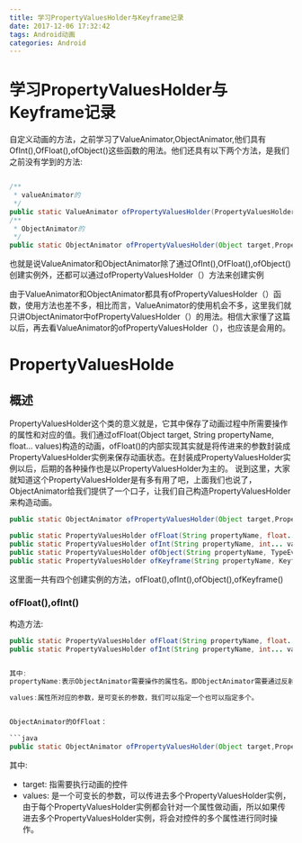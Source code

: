 ```yaml
---
title: 学习PropertyValuesHolder与Keyframe记录
date: 2017-12-06 17:32:42
tags: Android动画
categories: Android
---
```




# 学习PropertyValuesHolder与Keyframe记录



自定义动画的方法，之前学习了ValueAnimator,ObjectAnimator,他们具有OfInt(),OfFloat(),ofObject()这些函数的用法。他们还具有以下两个方法，是我们之前没有学到的方法:

```Java

/** 
 * valueAnimator的 
 */  
public static ValueAnimator ofPropertyValuesHolder(PropertyValuesHolder... values)   
/** 
 * ObjectAnimator的 
 */  
public static ObjectAnimator ofPropertyValuesHolder(Object target,PropertyValuesHolder... values)
```


也就是说ValueAnimator和ObjectAnimator除了通过OfInt(),OfFloat(),ofObject()创建实例外，还都可以通过ofPropertyValuesHolder（）方法来创建实例

由于ValueAnimator和ObjectAnimator都具有ofPropertyValuesHolder（）函数，使用方法也差不多，相比而言，ValueAnimator的使用机会不多，这里我们就只讲ObjectAnimator中ofPropertyValuesHolder（）的用法。相信大家懂了这篇以后，再去看ValueAnimator的ofPropertyValuesHolder（），也应该是会用的。

# PropertyValuesHolde

## 概述

PropertyValuesHolder这个类的意义就是，它其中保存了动画过程中所需要操作的属性和对应的值。我们通过ofFloat(Object target, String propertyName, float… values)构造的动画，ofFloat()的内部实现其实就是将传进来的参数封装成PropertyValuesHolder实例来保存动画状态。在封装成PropertyValuesHolder实例以后，后期的各种操作也是以PropertyValuesHolder为主的。 
说到这里，大家就知道这个PropertyValuesHolder是有多有用了吧，上面我们也说了，ObjectAnimator给我们提供了一个口子，让我们自己构造PropertyValuesHolder来构造动画。

```java
public static ObjectAnimator ofPropertyValuesHolder(Object target,PropertyValuesHolder... values)

```


```java
public static PropertyValuesHolder ofFloat(String propertyName, float... values)  
public static PropertyValuesHolder ofInt(String propertyName, int... values)   
public static PropertyValuesHolder ofObject(String propertyName, TypeEvaluator evaluator,Object... values)  
public static PropertyValuesHolder ofKeyframe(String propertyName, Keyframe... values)


```

这里面一共有四个创建实例的方法，ofFloat(),ofInt(),ofObject(),ofKeyframe()



### ofFloat(),ofInt()

构造方法:

```Java
public static PropertyValuesHolder ofFloat(String propertyName, float... values)  
public static PropertyValuesHolder ofInt(String propertyName, int... values)


其中:
propertyName:表示ObjectAnimator需要操作的属性名。即ObjectAnimator需要通过反射查找对应的属性的setProperty()函数的那个property

values:属性所对应的参数，是可变长的参数，我们可以指定一个也可以指定多个。


ObjectAnimator的OfFloat：

```java
public static ObjectAnimator ofPropertyValuesHolder(Object target,PropertyValuesHolder... values)
```

其中:

- target: 指需要执行动画的控件
- values: 是一个可变长的参数，可以传进去多个PropertyValuesHolder实例，由于每个PropertyValuesHolder实例都会针对一个属性做动画，所以如果传进去多个PropertyValuesHolder实例，将会对控件的多个属性进行同时操作。


























































